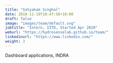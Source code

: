```yaml
---
title: "Satyakam Singhal"
date: 2018-11-19T10:47:58+10:00
draft: false
image: "images/team/default.svg"
jobtitle: "Intern, IITD, Started Apr 2020"
weburl: "https://hydrosenselab.github.io/team/"
linkedinurl: "https://www.linkedin.com/"
weight: 3
---
```


Dashboard applications, INDRA 
